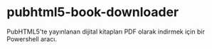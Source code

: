 # pubhtml5-book-downloader
PubHTML5'te yayınlanan dijital kitapları PDF olarak indirmek için bir Powershell aracı.

